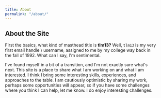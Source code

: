 ```yaml
---
title: About
permalink: "/about/"
---
```


## About the Site

First the basics, what kind of masthead title is **tlm13?**  Well, `tlm13` is
my very first email handle \ username, assigned to me by my college way back in the fall of 1992. What can I say, I'm sentimental.

I've found myself in a bit of a transition, and I'm not exactly sure what's next. This site is a place to share what I am working on and what I am interested. I think I bring some interesting skills, experiences, and approaches to the table. I am cautiously optimistic by sharing my work, perhaps some opportunities will appear, so if you have some challenges where you think I can help, let me know. I do enjoy interesting challenges.
